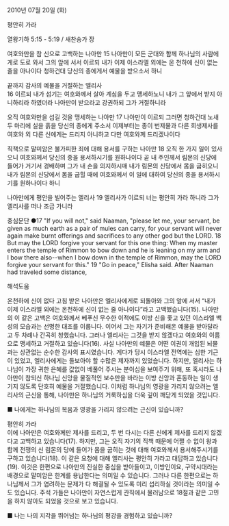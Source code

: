 2010년 07월 20일 (화)

평안히 가라



열왕기하 5:15 - 5:19 / 새찬송가  장


여호와만을 참 신으로 고백하는 나아만 
15 나아만이 모든 군대와 함께 하나님의 사람에게로 도로 와서 그의 앞에 서서 이르되 내가 이제 이스라엘 외에는 온 천하에 신이 없는 줄을 아나이다 청하건대 당신의 종에게서 예물을 받으소서 하니  

끝까지 감사의 예물을 거절하는 엘리사  
16 이르되 내가 섬기는 여호와께서 살아 계심을 두고 맹세하노니 내가 그 앞에서 받지 아니하리라 하였더라 나아만이 받으라고 강권하되 그가 거절하니라  

오직 여호와만을 섬길 것을 맹세하는 나아만 
17 나아만이 이르되 그러면 청하건대 노새 두 마리에 실을 흙을 당신의 종에게 주소서 이제부터는 종이 번제물과 다른 희생제사를 여호와 외 다른 신에게는 드리지 아니하고 다만 여호와께 드리겠나이다  

직책으로 말미암은 불가피한 죄에 대해 용서를 구하는 나아만 
18 오직 한 가지 일이 있사오니 여호와께서 당신의 종을 용서하시기를 원하나이다 곧 내 주인께서 림몬의 신당에 들어가 거기서 경배하며 그가 내 손을 의지하시매 내가 림몬의 신당에서 몸을 굽히오니 내가 림몬의 신당에서 몸을 굽힐 때에 여호와께서 이 일에 대하여 당신의 종을 용서하시기를 원하나이다 하니  

나아만에게 평안을 빌어주는 엘리사 
19 엘리사가 이르되 너는 평안히 가라 하니라 그가 엘리사를 떠나 조금 가니라  


중심문단 ●17 "If you will not," said Naaman, "please let me, your servant, be given as much earth as a pair of mules can carry, for your servant will never again make burnt offerings and sacrifices to any other god but the LORD. 18 But may the LORD forgive your servant for this one thing: When my master enters the temple of Rimmon to bow down and he is leaning on my arm and I bow there also--when I bow down in the temple of Rimmon, may the LORD forgive your servant for this." 19 "Go in peace," Elisha said. After Naaman had traveled some distance,

해석도움





온천하에 신이 없다 
고침 받은 나아만은 엘리사에게로 되돌아와 그의 앞에 서서 “내가 이제 이스라엘 외에는 온천하에 신이 없는 줄 아나이다”라고 고백했습니다(15). 나아만의 이 같은 고백은 여호와께서 베푸신 무수한 이적에도 이방 신을 좇고 있던 이스라엘 백성의 모습과는 선명한 대조를 이룹니다. 이어서 그는 자기가 준비해온 예물을 받아달라고 두 차례나 간곡히 청했습니다. 그러나 엘리사는 그것을 받지 않겠다고 여호와의 이름으로 맹세하고 거절하고 있습니다(16). 사실 나아만의 예물은 어떤 이권이 개입된 뇌물과는 상관없는 순수한 감사의 표시였습니다. 게다가 당시 이스라엘 전역에는 심한 기근이 있었고, 엘리사에게는 돌보아야 할 수많은 제자까지 있었습니다. 하지만, 엘리사는 하나님이 가장 귀한 은혜를 값없이 베풀어 주시는 분이심을 보여주기 위해, 또 혹시라도 나아만이 참되신 하나님 신앙을 물질적인 보수만을 바라는 이방 신앙과 혼동하는 일이 생기지 않도록 단호히 예물을 거절했습니다. 이처럼 하나님의 영광을 가리지 않으려는 엘리사의 근신을 통해, 나아만은 하나님의 거룩하심을 더욱 깊이 깨닫게 되었을 것입니다. 

■ 나에게는 하나님의 복음과 영광을 가리지 않으려는 근신이 있습니까? 

평안히 가라  
이에 나아만은 여호와께만 제사를 드리고, 두 번 다시는 다른 신에게 제사를 드리지 않겠다고 고백하고 있습니다(17). 하지만, 그는 오직 자기의 직책 때문에 어쩔 수 없이 왕과 함께 전쟁의 신 림몬의 당에 들어가 몸을 굽히는 것에 대해 여호와께서 용서해주시기를 구하고 있습니다(18). 이 같은 요청에 대해 엘리사는 평안히 가라고 대답하고 있습니다(19). 이것은 한편으로 나아만의 진실한 중심을 받아들이고, 이방인이요, 구약시대라는 배경으로 말미암은 한계를 용납한다는 의미일 수 있습니다. 그러나 다른 한편으로는 하나님께서 그가 염려하는 문제가 다 해결될 수 있도록 미리 섭리하실 것이라는 의미일 수도 있습니다.  주석 가들은 나아만이 자연스럽게 관직에서 물러남으로 18절과 같은 고민을 하지 않아도 되었을 것으로 보고 있습니다. 

■ 나는 나의 지각을 뛰어넘는 하나님의 평강을 경험하고 있습니까?